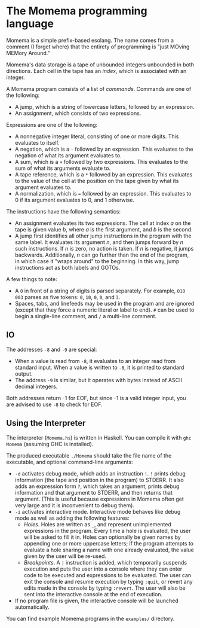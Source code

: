 # The Momema programming language

Momema is a simple prefix-based esolang. The name comes from a comment (I forget where) that the
entirety of programming is "just MOving MEMory Around."

Momema's data storage is a tape of unbounded integers unbounded in both directions. Each cell in
the tape has an *index*, which is associated with an integer.

A Momema program consists of a list of *commands*. Commands are one of the following:

- A jump, which is a string of lowercase letters, followed by an expression.
- An assignment, which consists of two expressions.

Expressions are one of the following:

- A nonnegative integer literal, consisting of one or more digits. This evaluates to itself.
- A negation, which is a `-` followed by an expression. This evaluates to the negation of what its
  argument evaluates to.
- A sum, which is a `+` followed by two expressions. This evaluates to the sum of what its
  arguments evaluate to.
- A tape reference, which is a `*` followed by an expression. This evaluates to the value of the
  cell at the position on the tape given by what its argument evaluates to.
- A normalization, which is `=` followed by an expression. This evaluates to 0 if its argument
  evaluates to 0, and 1 otherwise.

The instructions have the following semantics:

- An assignment evaluates its two expressions. The cell at index *a* on the tape is given value
  *b*, where *a* is the first argument, and *b* is the second.
- A jump first identifies all other jump instructions in the program with the same label. It
  evaluates its argument *n*, and then jumps forward by *n* such instructions. If *n* is zero, no
  action is taken. If *n* is negative, it jumps backwards. Additionally, *n* can go further than
  the end of the program, in which case it "wraps around" to the beginning. In this way, jump
  instructions act as both labels and GOTOs.

A few things to note:

- A `0` in front of a string of digits is parsed separately. For example, `010 003` parses as five
  tokens: `0`, `10`, `0`, `0`, and `3`.
- Spaces, tabs, and linefeeds may be used in the program and are ignored (except that they force a
  numeric literal or label to end). `#` can be used to begin a single-line comment, and `/` a
  multi-line comment.

## IO

The addresses `-8` and `-9` are special:

- When a value is read from `-8`, it evaluates to an integer read from standard input. When a value
  is written to `-8`, it is printed to standard output.
- The address `-9` is similar, but it operates with bytes instead of ASCII decimal integers.

Both addresses return -1 for EOF, but since -1 is a valid integer input, you are advised to use
`-8` to check for EOF.

## Using the Interpreter

The interpreter (`Momema.hs`) is written in Haskell. You can compile it with `ghc Momema` (assuming
GHC is installed).

The produced executable `./Momema` should take the file name of the executable, and optional
command-line arguments:

- `-d` activates debug mode, which adds an instruction `!`. `!` prints debug information (the tape
  and position in the program) to STDERR. It also adds an expression form `?`, which takes an
  argument, prints debug information and that argument to STDERR, and then returns that argument.
  (This is useful because expressions in Momema often get very large and it is inconvenient to
  debug them).
- `-i` activates interactive mode. Interactive mode behaves like debug mode as well as adding the
  following features:
  - *Holes*. Holes are written as `_`, and represent unimplemented expressions in the program.
    Every time a hole is evaluated, the user will be asked to fill it in. Holes can optionally be
    given names by appending one or more uppercase letters; if the program attempts to evaluate a
    hole sharing a name with one already evaluated, the value given by the user will be re-used.
  - *Breakpoints*. A `|` instruction is added, which temporarily suspends execution and puts the
    user into a console where they can enter code to be executed and expressions to be evaluated.
    The user can exit the console and resume execution by typing `:quit`, or revert any edits made
    in the console by typing `:revert`. The user will also be sent into the interactive console at
    the end of execution.
- If no program file is given, the interactive console will be launched automatically.

You can find example Momema programs in the `examples/` directory.